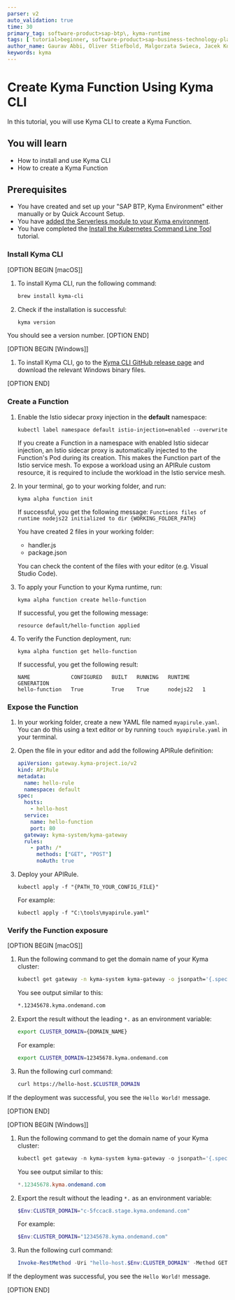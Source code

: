```yaml
---
parser: v2
auto_validation: true
time: 30
primary_tag: software-product>sap-btp\, kyma-runtime
tags: [ tutorial>beginner, software-product>sap-business-technology-platform]
author_name: Gaurav Abbi, Oliver Stiefbold, Malgorzata Swieca, Jacek Konopelski
keywords: kyma
---
```


# Create Kyma Function Using Kyma CLI

<!-- description -->In this tutorial, you will use Kyma CLI to create a Kyma Function. 

## You will learn

  - How to install and use Kyma CLI
  - How to create a Kyma Function

## Prerequisites

- You have created and set up your "SAP BTP, Kyma Environment" either manually or by Quick Account Setup.
- You have [added the Serverless module to your Kyma environment](https://help.sap.com/docs/btp/sap-business-technology-platform/enable-and-disable-kyma-module?locale=en-US).
- You have completed the [Install the Kubernetes Command Line Tool](https://developers.sap.com/tutorials/cp-kyma-download-cli.html) tutorial.

### Install Kyma CLI

[OPTION BEGIN [macOS]]
1. To install Kyma CLI, run the following command:

    ```bash
    brew install kyma-cli
    ```
2. Check if the installation is successful:

    ```bash
    kyma version
    ```
You should see a version number.
[OPTION END]

[OPTION BEGIN [Windows]]

1. To install Kyma CLI, go to the [Kyma CLI GitHub release page](https://github.com/kyma-project/cli/releases/tag/3.0.0) and download the relevant Windows binary files.

[OPTION END]

### Create a Function

1. Enable the Istio sidecar proxy injection in the **default** namespace:

    ```bash/Powershell
    kubectl label namespace default istio-injection=enabled --overwrite
    ```

    If you create a Function in a namespace with enabled Istio sidecar injection, an Istio sidecar proxy is automatically injected to the Function's Pod during its creation. This makes the Function part of the Istio service mesh. To expose a workload using an APIRule custom resource, it is required to include the workload in the Istio service mesh.

2. In your terminal, go to your working folder, and run:

    ```bash/Powershell
    kyma alpha function init
    ```

    If successful, you get the following message:
    `Functions files of runtime nodejs22 initialized to dir {WORKING_FOLDER_PATH}`

    You have created 2 files in your working folder:

    - handler.js
    - package.json

    You can check the content of the files with your editor (e.g. Visual Studio Code).

3. To apply your Function to your Kyma runtime, run:

    ```bash/Powershell
    kyma alpha function create hello-function
    ```
   
    If successful, you get the following message: 

    ```bash/Powershell
    resource default/hello-function applied
    ```
  
4. To verify the Function deployment, run:

    ```bash/Powershell
    kyma alpha function get hello-function
    ```
   
    If successful, you get the following result:

    ```bash/Powershell
    NAME             CONFIGURED   BUILT   RUNNING   RUNTIME    GENERATION
    hello-function   True         True    True      nodejs22   1
    ```
   
### Expose the Function   

1. In your working folder, create a new YAML file named `myapirule.yaml`. You can do this using a text editor or by running `touch myapirule.yaml` in your terminal.
   
2. Open the file in your editor and add the following APIRule definition:

    ```yaml
    apiVersion: gateway.kyma-project.io/v2
    kind: APIRule
    metadata:
      name: hello-rule
      namespace: default
    spec:
      hosts:
        - hello-host
      service:
        name: hello-function
        port: 80
      gateway: kyma-system/kyma-gateway
      rules:
        - path: /*
          methods: ["GET", "POST"]
          noAuth: true
    ```

3. Deploy your APIRule. 
   
    ```bash/Powershell
    kubectl apply -f "{PATH_TO_YOUR_CONFIG_FILE}"
    ```

    For example:   

    ```bash/Powershell
    kubectl apply -f "C:\tools\myapirule.yaml"
    ```
   
### Verify the Function exposure

[OPTION BEGIN [macOS]]

1. Run the following command to get the domain name of your Kyma cluster:

    ```bash
    kubectl get gateway -n kyma-system kyma-gateway -o jsonpath='{.spec.servers[0].hosts[0]}'
    ```

    You see output similar to this:
    
    ```bash
    *.12345678.kyma.ondemand.com
    ```

2. Export the result without the leading `*.` as an environment variable:


    ```bash
    export CLUSTER_DOMAIN={DOMAIN_NAME}
    ```
    
    For example:

    ```bash
    export CLUSTER_DOMAIN=12345678.kyma.ondemand.com
    ```


3. Run the following curl command: 

    ```bash
    curl https://hello-host.$CLUSTER_DOMAIN
    ```


If the deployment was successful, you see the `Hello World!` message.

[OPTION END]

[OPTION BEGIN [Windows]]

1. Run the following command to get the domain name of your Kyma cluster:

    ```Powershell
    kubectl get gateway -n kyma-system kyma-gateway -o jsonpath='{.spec.servers[0].hosts[0]}'
    ```

    You see output similar to this:
    
    ```Powershell
    *.12345678.kyma.ondemand.com
    ```

2. Export the result without the leading `*.` as an environment variable:

    ```Powershell
    $Env:CLUSTER_DOMAIN="c-5fccac8.stage.kyma.ondemand.com"
    ```
    
    For example:

    ```Powershell
    $Env:CLUSTER_DOMAIN="12345678.kyma.ondemand.com"
    ```


3. Run the following curl command: 

    ```Powershell
    Invoke-RestMethod -Uri "hello-host.$Env:CLUSTER_DOMAIN" -Method GET
    ```

If the deployment was successful, you see the `Hello World!` message.

[OPTION END]